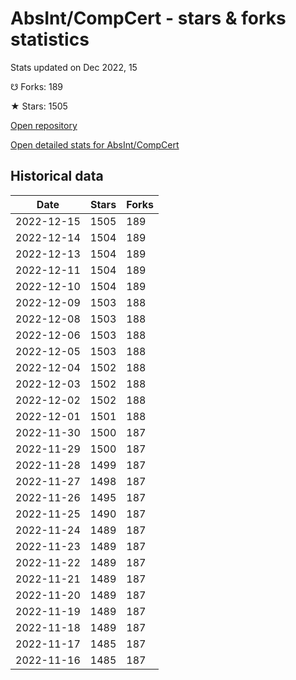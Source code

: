 # AbsInt/CompCert - stars & forks statistics

Stats updated on Dec 2022, 15

☋ Forks: 189

★ Stars: 1505

[Open repository](https://github.com/AbsInt/CompCert)

[Open detailed stats for AbsInt/CompCert](https://reviewgithub.com/rep/AbsInt/CompCert)

## Historical data
| Date | Stars | Forks |
|------|-------|-------|
| 2022-12-15 | 1505 | 189 | 
| 2022-12-14 | 1504 | 189 | 
| 2022-12-13 | 1504 | 189 | 
| 2022-12-11 | 1504 | 189 | 
| 2022-12-10 | 1504 | 189 | 
| 2022-12-09 | 1503 | 188 | 
| 2022-12-08 | 1503 | 188 | 
| 2022-12-06 | 1503 | 188 | 
| 2022-12-05 | 1503 | 188 | 
| 2022-12-04 | 1502 | 188 | 
| 2022-12-03 | 1502 | 188 | 
| 2022-12-02 | 1502 | 188 | 
| 2022-12-01 | 1501 | 188 | 
| 2022-11-30 | 1500 | 187 | 
| 2022-11-29 | 1500 | 187 | 
| 2022-11-28 | 1499 | 187 | 
| 2022-11-27 | 1498 | 187 | 
| 2022-11-26 | 1495 | 187 | 
| 2022-11-25 | 1490 | 187 | 
| 2022-11-24 | 1489 | 187 | 
| 2022-11-23 | 1489 | 187 | 
| 2022-11-22 | 1489 | 187 | 
| 2022-11-21 | 1489 | 187 | 
| 2022-11-20 | 1489 | 187 | 
| 2022-11-19 | 1489 | 187 | 
| 2022-11-18 | 1489 | 187 | 
| 2022-11-17 | 1485 | 187 | 
| 2022-11-16 | 1485 | 187 | 

